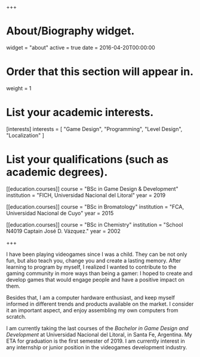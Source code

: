 +++
# About/Biography widget.
widget = "about"
active = true
date = 2016-04-20T00:00:00

# Order that this section will appear in.
weight = 1

# List your academic interests.
[interests]
  interests = [
    "Game Design",
    "Programming",
    "Level Design",
    "Localization"
  ]

# List your qualifications (such as academic degrees).
[[education.courses]]
  course = "BSc in Game Design & Development"
  institution = "FICH, Universidad Nacional del Litoral"
  year = 2019

[[education.courses]]
  course = "BSc in Bromatology"
  institution = "FCA, Universidad Nacional de Cuyo"
  year = 2015

[[education.courses]]
  course = "BSc in Chemistry"
  institution = "School N4019 Captain José D. Vázquez."
  year = 2002
 
+++

I have been playing videogames since I was a child. They can be not only fun, but also teach you, change you and create a lasting memory. After learning to program by myself, I realized I wanted to contribute to the gaming community in more ways than being a gamer: I hoped to create and develop games that would engage people and have a positive impact on them.

Besides that, I am a computer hardware enthusiast, and keep myself informed in different trends and products available on the market. I consider it an important aspect, and enjoy assembling my own computers from scratch.

I am currently taking the last courses of the _Bachelor in Game Design and Development_ at Universidad Nacional del Litoral, in Santa Fe, Argentina. My ETA for graduation is the first semester of 2019. I am currently interest in any internship or junior position in the videogames development industry.

